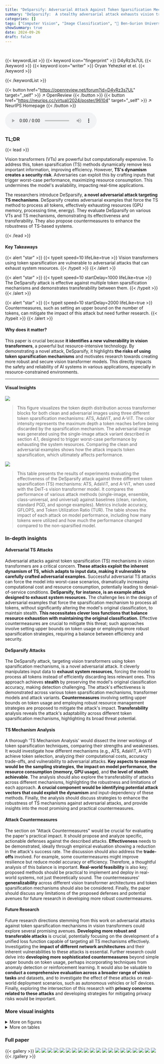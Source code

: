 ```yaml
---
title: "DeSparsify: Adversarial Attack Against Token Sparsification Mechanisms"
summary: "DeSparsify:  A stealthy adversarial attack exhausts vision transformer resources by exploiting token sparsification mechanisms' dynamic nature, highlighting the need for improved resource management i..."
categories: []
tags: ["Computer Vision", "Image Classification", "🏢 Ben-Gurion University of the Negev",]
showSummary: true
date: 2024-09-26
draft: false
---
```


<br>

{{< keywordList >}}
{{< keyword icon="fingerprint" >}} D4yRz3s7UL {{< /keyword >}}
{{< keyword icon="writer" >}} Oryan Yehezkel et el. {{< /keyword >}}
 
{{< /keywordList >}}

{{< button href="https://openreview.net/forum?id=D4yRz3s7UL" target="_self" >}}
↗ OpenReview
{{< /button >}}
{{< button href="https://neurips.cc/virtual/2024/poster/96104" target="_self" >}}
↗ NeurIPS Homepage
{{< /button >}}


<audio controls>
    <source src="https://ai-paper-reviewer.com/D4yRz3s7UL/podcast.wav" type="audio/wav">
    Your browser does not support the audio element.
</audio>


### TL;DR


{{< lead >}}

Vision transformers (VTs) are powerful but computationally expensive. To address this, token sparsification (TS) methods dynamically remove less important information, improving efficiency. However, **TS's dynamism creates a security risk**.  Adversaries can exploit this by crafting inputs that trigger worst-case performance, maximizing resource consumption. This undermines the model's availability, impacting real-time applications.

The researchers introduce DeSparsify, **a novel adversarial attack targeting TS mechanisms**. DeSparsify creates adversarial examples that force the TS method to process all tokens, effectively exhausting resources (GPU memory, processing time, energy).  They evaluate DeSparsify on various VTs and TS mechanisms, demonstrating its effectiveness and transferability. They also propose countermeasures to enhance the robustness of TS-based systems.

{{< /lead >}}


#### Key Takeaways

{{< alert "star" >}}
{{< typeit speed=10 lifeLike=true >}} Vision transformers using token sparsification are vulnerable to adversarial attacks that can exhaust system resources. {{< /typeit >}}
{{< /alert >}}

{{< alert "star" >}}
{{< typeit speed=10 startDelay=1000 lifeLike=true >}} The DeSparsify attack is effective against multiple token sparsification mechanisms and demonstrates transferability between them. {{< /typeit >}}
{{< /alert >}}

{{< alert "star" >}}
{{< typeit speed=10 startDelay=2000 lifeLike=true >}} Countermeasures, such as setting an upper bound on the number of tokens, can mitigate the impact of this attack but need further research. {{< /typeit >}}
{{< /alert >}}

#### Why does it matter?
This paper is crucial because **it identifies a new vulnerability in vision transformers**, a powerful but resource-intensive technology.  By demonstrating a novel attack, DeSparsify, it highlights **the risks of using token sparsification mechanisms** and motivates research towards creating more robust and secure vision transformer models. This directly impacts the safety and reliability of AI systems in various applications, especially in resource-constrained environments.

------
#### Visual Insights



![](https://ai-paper-reviewer.com/D4yRz3s7UL/figures_1_1.jpg)

> This figure visualizes the token depth distribution across transformer blocks for both clean and adversarial images using three different token sparsification mechanisms: ATS, AdaViT, and A-ViT.  The color intensity represents the maximum depth a token reaches before being discarded by the sparsification mechanism. The adversarial image was generated using the single-image attack variant described in section 4.1, designed to trigger worst-case performance by exhausting the system resources. Comparing the clean and adversarial examples shows how the attack impacts token sparsification, which ultimately affects performance.





![](https://ai-paper-reviewer.com/D4yRz3s7UL/tables_7_1.jpg)

> This table presents the results of experiments evaluating the effectiveness of the DeSparsify attack against three different token sparsification (TS) mechanisms: ATS, AdaViT, and A-ViT, when used with the DeiT-s vision transformer model.  It compares the performance of various attack methods (single-image, ensemble, class-universal, and universal) against baselines (clean, random, standard PGD, and sponge examples).  Metrics include accuracy, GFLOPS, and Token Utilization Ratio (TUR).  The table shows the impact of each attack on model performance, including how many tokens were utilized and how much the performance changed compared to the non-sparsified model.





### In-depth insights


#### Adversarial TS Attacks
Adversarial attacks against token sparsification (TS) mechanisms in vision transformers are a critical concern.  **These attacks exploit the inherent dynamism of TS, which adapts to input data, making it vulnerable to carefully crafted adversarial examples.**  Successful adversarial TS attacks can force the model into worst-case scenarios, dramatically increasing computational cost and resource consumption, potentially leading to denial-of-service conditions.  **DeSparsify, for instance, is an example attack designed to exhaust system resources.**  The challenge lies in the design of adversarial examples that force the sparsification mechanism to process all tokens, without significantly altering the model's original classification, to maintain stealth.  **This necessitates clever loss functions that balance resource exhaustion with maintaining the original classification.**  Effective countermeasures are crucial to mitigate this threat; such approaches involve setting upper bounds on token usage or employing more robust sparsification strategies, requiring a balance between efficiency and security.

#### DeSparsify Attacks
The DeSparsify attack, targeting vision transformers using token sparsification mechanisms, is a novel adversarial attack.  It cleverly manipulates input data to **exhaust system resources**, forcing the model to process all tokens instead of efficiently discarding less relevant ones. This approach achieves **stealth** by preserving the model's original classification accuracy, making detection challenging. The attack's effectiveness is demonstrated across various token sparsification mechanisms, transformer models and attack variants.  **Countermeasures** involving setting upper bounds on token usage and employing robust resource management strategies are proposed to mitigate the attack's impact. **Transferability** analysis reveals the attack's adaptability across different token sparsification mechanisms, highlighting its broad threat potential.

#### TS Mechanism Analysis
A thorough 'TS Mechanism Analysis' would dissect the inner workings of token sparsification techniques, comparing their strengths and weaknesses.  It would investigate how different mechanisms (e.g., ATS, AdaViT, A-ViT) achieve token selection, analyzing their computational costs, accuracy trade-offs, and vulnerability to adversarial attacks. **Key aspects to examine would be the sampling strategies**, **the impact on model performance**, **the resource consumption (memory, GPU usage)**, and **the level of stealth achievable**.  The analysis should also explore the transferability of attacks across different mechanisms, highlighting the robustness and limitations of each approach. **A crucial component would be identifying potential attack vectors that could exploit the dynamism** and input-dependency of these methods. Finally, the analysis should discuss strategies to enhance the robustness of TS mechanisms against adversarial attacks,  and provide insights into the most promising and practical countermeasures.

#### Attack Countermeasures
The section on "Attack Countermeasures" would be crucial for evaluating the paper's practical impact.  It should propose and analyze specific, actionable defenses against the described attacks.  **Effectiveness** needs to be demonstrated, ideally through empirical evaluation showing a reduction in the attack's success rate.  The discussion should also address the **trade-offs** involved. For example, some countermeasures might improve resilience but reduce model accuracy or efficiency.  Therefore, a thoughtful analysis of this balance is important.  **Real-world feasibility** is also key; proposed methods should be practical to implement and deploy in real-world systems, not just theoretically sound. The countermeasures' **generalizability** across different vision transformer architectures and token sparsification mechanisms should also be considered. Finally,  the paper should discuss any limitations of the proposed defenses and potential avenues for future research in developing more robust countermeasures.

#### Future Research
Future research directions stemming from this work on adversarial attacks against token sparsification mechanisms in vision transformers could explore several promising avenues.  **Developing more robust and transferable attacks** is crucial, potentially focusing on the development of a unified loss function capable of targeting all TS mechanisms effectively. Investigating the **impact of different network architectures** and their inherent vulnerabilities to these attacks is essential. Further research could delve into **developing more sophisticated countermeasures** beyond simple upper bounds on token usage, perhaps incorporating techniques from anomaly detection or reinforcement learning.  It would also be valuable to **conduct a comprehensive evaluation across a broader range of vision tasks** and datasets, and to investigate the effect of these attacks on real-world deployment scenarios, such as autonomous vehicles or IoT devices.  Finally, exploring the intersection of this research with **privacy concerns related to these attacks** and developing strategies for mitigating privacy risks would be important.


### More visual insights

<details>
<summary>More on figures
</summary>


![](https://ai-paper-reviewer.com/D4yRz3s7UL/figures_7_1.jpg)

> This figure shows the distribution of activated tokens for each of the 9 transformer blocks (block 4 through block 12) in the ATS mechanism.  The blue line represents the distribution of tokens used in the clean images, and the orange line represents the distribution of tokens used in the adversarial images created by the DeSparsify attack. The figure shows that the DeSparsify attack increases the number of tokens used in nearly all blocks, especially in the later blocks (block 10 through 12). This illustrates how the attack works to exhaust resources by preventing token sparsification.


![](https://ai-paper-reviewer.com/D4yRz3s7UL/figures_8_1.jpg)

> This heatmap visualizes the transferability of adversarial examples generated by the DeSparsify attack across different token sparsification mechanisms (ATS, AdaViT, A-ViT). Each cell shows the GFLOPS (giga floating-point operations per second) achieved when a perturbation trained on the mechanism specified by the row is applied to a model using the mechanism specified by the column.  The 'Ensemble' row shows results when the perturbation is trained on all three mechanisms at once.  'Clean' and 'Clean w/o' represent performance on clean images with and without sparsification respectively.  The darker the color, the more GFLOPS were achieved.


![](https://ai-paper-reviewer.com/D4yRz3s7UL/figures_13_1.jpg)

> This ablation study shows the impact of the scaling hyperparameter λ (Accuracy Loss Component Weight) on both the GFLOPS (Giga Floating-Point Operations per Second, a measure of computational performance) and the accuracy of the model.  The plot shows an optimal λ value exists, balancing model accuracy and increased computational cost induced by the attack. Using too small a λ leads to high computational cost, but low model accuracy, while too large a λ sacrifices some increase in computational cost for good accuracy. The best λ value provides a nearly optimal combination, maximizing computational cost while maintaining good accuracy.


![](https://ai-paper-reviewer.com/D4yRz3s7UL/figures_17_1.jpg)

> This figure visualizes the adversarial examples generated by different attack methods.  The first column shows the original, clean images. Subsequent columns show examples generated by random noise, standard Projected Gradient Descent (PGD), Shumailov's sponge attack, and four variants of the DeSparsify attack (single-image, ensemble, universal, and universal patch). This allows comparison of the visual differences between adversarial examples generated by various attacks.


</details>




<details>
<summary>More on tables
</summary>


![](https://ai-paper-reviewer.com/D4yRz3s7UL/tables_9_1.jpg)
> This table presents the results of the different attack methods and baselines, focusing on the impact on GPU hardware metrics.  Metrics include Memory (Mbits), Energy (mJ), and Throughput (ms). The results are shown for the ATS token sparsification mechanism, and the values in parentheses indicate the percentage change compared to the clean image performance.

![](https://ai-paper-reviewer.com/D4yRz3s7UL/tables_12_1.jpg)
> This table presents the results of the DeiT-s model when used with three different token sparsification (TS) mechanisms (ATS, AdaViT, and A-ViT). It compares the performance of various baselines (Clean, Random, Standard PGD, Sponge Examples) and attack variations (Single, Ensemble, Class-Universal, Universal, Universal Patch) on the metrics of Accuracy, GFLOPS, and Token Utilization Ratio (TUR).  The 'Clean w/o' row shows the performance without token sparsification, providing a baseline for comparison. The numbers in parentheses represent the percentage change in each metric compared to the 'Clean w/o' baseline.

![](https://ai-paper-reviewer.com/D4yRz3s7UL/tables_12_2.jpg)
> This table presents the results of the DeiT-s model when used with different token sparsification (TS) mechanisms (ATS, AdaViT, A-ViT). It compares the performance of various baselines (clean, random perturbation, standard PGD attack, sponge examples) and different attack variations (single-image, class-universal, universal) of the DeSparsify attack.  The metrics used are accuracy, GFLOPS (giga floating-point operations per second), and Token Utilization Ratio (TUR).  The numbers in parentheses indicate the percentage change in performance compared to the non-sparsified model.

![](https://ai-paper-reviewer.com/D4yRz3s7UL/tables_12_3.jpg)
> This table presents the results of the attacks and baselines against the ATS token sparsification mechanism in terms of GPU hardware metrics. It shows the memory usage, energy consumption, and throughput for clean images, random perturbations, standard PGD attacks, sponge examples, and the different DeSparsify attack variations (single-image, class-universal, universal, and universal patch).  The numbers in parentheses indicate the percentage change compared to the clean images.

![](https://ai-paper-reviewer.com/D4yRz3s7UL/tables_12_4.jpg)
> This table presents the results of the attacks and baselines in terms of GPU hardware metrics (Memory, Energy, and Throughput) for the Adaptive Token Sampling (ATS) token sparsification mechanism.  The metrics are shown for a clean image, random perturbation, standard PGD attack, sponge examples, a clean image without token sparsification, and the different DeSparsify attack variants (single, class-universal, universal, and universal patch).  The numbers in parentheses indicate the percentage change compared to the clean image's performance.  It showcases the impact of DeSparsify on GPU resource consumption.

![](https://ai-paper-reviewer.com/D4yRz3s7UL/tables_13_1.jpg)
> This table presents a comparison of the performance of the DeiT-s model (a vision transformer model) when using different token sparsification (TS) mechanisms (ATS, AdaViT, A-ViT). It compares the performance of different baselines (clean images, random perturbations, standard PGD attack, sponge examples) and different attack variations (single-image, ensemble, class-universal, and universal attacks) against the TS mechanisms.  The metrics evaluated include accuracy, GFLOPS (Giga Floating-Point Operations per Second), and token utilization ratio (TUR).  The numbers in parentheses show the percentage change in performance compared to a non-sparsified model.

![](https://ai-paper-reviewer.com/D4yRz3s7UL/tables_13_2.jpg)
> This table presents a comprehensive evaluation of the DeiT-s model's performance when utilizing different token sparsification (TS) mechanisms. It compares the performance of various baselines (clean images, random perturbations, standard PGD attack, and sponge examples) against different attack variations (single-image, ensemble, class-universal, and universal).  The table shows accuracy, GFLOPS (giga-floating-point operations per second), and token utilization ratio (TUR) for each scenario. The numbers in parentheses represent the percentage change in performance compared to the non-sparsified model (Clean w/o).

![](https://ai-paper-reviewer.com/D4yRz3s7UL/tables_13_3.jpg)
> This table presents a comprehensive evaluation of the DeiT-s model's performance under various conditions using three different token sparsification (TS) mechanisms: ATS, AdaViT, and A-ViT. It compares the performance of the clean images (with and without sparsification), random perturbation, standard PGD attack, sponge examples, and the proposed DeSparsify attack (single-image, ensemble, class-universal, and universal variants). The metrics evaluated include accuracy, GFLOPS, token utilization ratio (TUR), and the percentage change in performance compared to the non-sparsified model.

![](https://ai-paper-reviewer.com/D4yRz3s7UL/tables_14_1.jpg)
> This table presents the results of the DeSparsify attack against the AS-ViT token sparsification mechanism.  It compares the performance of various attack methods (random, standard PGD, sponge examples, and DeSparsify) against a baseline of clean images and a non-sparsified model.  The metrics used are accuracy, GFLOPS (Giga Floating-Point Operations per Second), and TUR (Token Utilization Ratio).  The ensemble results show performance when an adversarial perturbation is trained against multiple token sparsification mechanisms.

![](https://ai-paper-reviewer.com/D4yRz3s7UL/tables_14_2.jpg)
> This table shows the time it took to generate adversarial examples using different attack strategies for the DeiT-s model.  The 'Single' column represents the time to generate a separate perturbation for each image, whereas the 'Universal' column indicates the time taken to create a single perturbation applicable to all images.

![](https://ai-paper-reviewer.com/D4yRz3s7UL/tables_14_3.jpg)
> This table presents the results of an experiment evaluating the effectiveness of different attacks and baselines against three token sparsification (TS) mechanisms: ATS, AdaViT, and A-ViT. The experiment uses the DeiT-s model.  The table shows the accuracy, Giga Floating-Point Operations per Second (GFLOPS), and Token Utilization Ratio (TUR) for each mechanism under different conditions. These conditions include a clean image, random perturbation, standard PGD attack, sponge examples, and various versions of the DeSparsify attack (single-image, ensemble, class-universal, and universal).  The 'Clean w/o' row represents the performance of the un-sparsified model, providing a baseline for comparison. The numbers in parentheses indicate the percentage change in performance compared to the un-sparsified model.

![](https://ai-paper-reviewer.com/D4yRz3s7UL/tables_15_1.jpg)
> This table presents the accuracy results for clean images using the DeiT-s model, comparing the performance without any defense mechanism against two different defense strategies: a confidence-based policy and a random policy. The confidence-based policy selects tokens to meet the threshold based on significance scores, while the random policy randomly chooses tokens.  The results show the impact of these defense strategies on the model's accuracy when facing adversarial attacks.

![](https://ai-paper-reviewer.com/D4yRz3s7UL/tables_15_2.jpg)
> This table presents the results of Giga Floating-Point Operations Per Second (GFLOPS) for adversarial images (single-image variant) tested on DeiT-s with and without the proposed defense. The proposed defense sets an upper bound to the number of tokens used in each transformer block, and there are two defense policies evaluated: random and confidence-based.  The table shows the GFLOPS for each of three token sparsification mechanisms (ATS, Ada-ViT, A-ViT) under the no defense condition, the confidence-based defense, and the random defense. The results demonstrate the effectiveness of the proposed defense in mitigating the impact of the attack.

</details>




### Full paper

{{< gallery >}}
<img src="https://ai-paper-reviewer.com/D4yRz3s7UL/1.png" class="grid-w50 md:grid-w33 xl:grid-w25" />
<img src="https://ai-paper-reviewer.com/D4yRz3s7UL/2.png" class="grid-w50 md:grid-w33 xl:grid-w25" />
<img src="https://ai-paper-reviewer.com/D4yRz3s7UL/3.png" class="grid-w50 md:grid-w33 xl:grid-w25" />
<img src="https://ai-paper-reviewer.com/D4yRz3s7UL/4.png" class="grid-w50 md:grid-w33 xl:grid-w25" />
<img src="https://ai-paper-reviewer.com/D4yRz3s7UL/5.png" class="grid-w50 md:grid-w33 xl:grid-w25" />
<img src="https://ai-paper-reviewer.com/D4yRz3s7UL/6.png" class="grid-w50 md:grid-w33 xl:grid-w25" />
<img src="https://ai-paper-reviewer.com/D4yRz3s7UL/7.png" class="grid-w50 md:grid-w33 xl:grid-w25" />
<img src="https://ai-paper-reviewer.com/D4yRz3s7UL/8.png" class="grid-w50 md:grid-w33 xl:grid-w25" />
<img src="https://ai-paper-reviewer.com/D4yRz3s7UL/9.png" class="grid-w50 md:grid-w33 xl:grid-w25" />
<img src="https://ai-paper-reviewer.com/D4yRz3s7UL/10.png" class="grid-w50 md:grid-w33 xl:grid-w25" />
<img src="https://ai-paper-reviewer.com/D4yRz3s7UL/11.png" class="grid-w50 md:grid-w33 xl:grid-w25" />
<img src="https://ai-paper-reviewer.com/D4yRz3s7UL/12.png" class="grid-w50 md:grid-w33 xl:grid-w25" />
<img src="https://ai-paper-reviewer.com/D4yRz3s7UL/13.png" class="grid-w50 md:grid-w33 xl:grid-w25" />
<img src="https://ai-paper-reviewer.com/D4yRz3s7UL/14.png" class="grid-w50 md:grid-w33 xl:grid-w25" />
<img src="https://ai-paper-reviewer.com/D4yRz3s7UL/15.png" class="grid-w50 md:grid-w33 xl:grid-w25" />
<img src="https://ai-paper-reviewer.com/D4yRz3s7UL/16.png" class="grid-w50 md:grid-w33 xl:grid-w25" />
<img src="https://ai-paper-reviewer.com/D4yRz3s7UL/17.png" class="grid-w50 md:grid-w33 xl:grid-w25" />
<img src="https://ai-paper-reviewer.com/D4yRz3s7UL/18.png" class="grid-w50 md:grid-w33 xl:grid-w25" />
<img src="https://ai-paper-reviewer.com/D4yRz3s7UL/19.png" class="grid-w50 md:grid-w33 xl:grid-w25" />
<img src="https://ai-paper-reviewer.com/D4yRz3s7UL/20.png" class="grid-w50 md:grid-w33 xl:grid-w25" />
{{< /gallery >}}